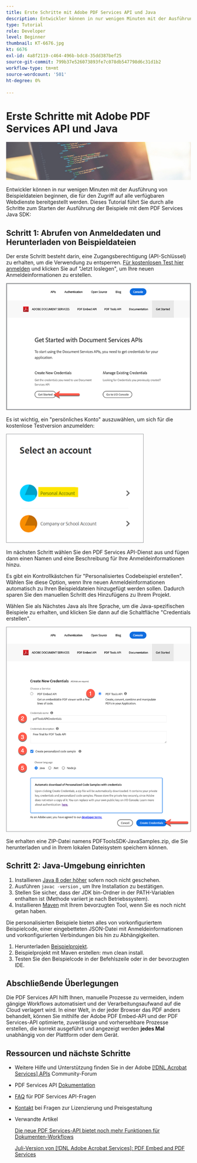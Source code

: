 ```yaml
---
title: Erste Schritte mit Adobe PDF Services API und Java
description: Entwickler können in nur wenigen Minuten mit der Ausführung von Beispieldateien beginnen, die für den Zugriff auf alle verfügbaren Webdienste bereitgestellt werden.
type: Tutorial
role: Developer
level: Beginner
thumbnail: KT-6676.jpg
kt: 6676
exl-id: 4a8f2119-c464-496b-bdc8-35dd387bef25
source-git-commit: 799b37e526073893fe7c078db547798d6c31d1b2
workflow-type: tm+mt
source-wordcount: '501'
ht-degree: 0%

---
```


# Erste Schritte mit Adobe PDF Services API und Java

![PDF Hero Image erstellen](assets/GettingStartedJava_hero.jpg)

Entwickler können in nur wenigen Minuten mit der Ausführung von Beispieldateien beginnen, die für den Zugriff auf alle verfügbaren Webdienste bereitgestellt werden. Dieses Tutorial führt Sie durch alle Schritte zum Starten der Ausführung der Beispiele mit dem PDF Services Java SDK:

## Schritt 1: Abrufen von Anmeldedaten und Herunterladen von Beispieldateien

Der erste Schritt besteht darin, eine Zugangsberechtigung (API-Schlüssel) zu erhalten, um die Verwendung zu entsperren. [Für kostenlosen Test hier anmelden](https://www.adobe.io/apis/documentcloud/dcsdk/gettingstarted.html) und klicken Sie auf &quot;Jetzt loslegen&quot;, um Ihre neuen Anmeldeinformationen zu erstellen.

![Schritt 1](assets/GettingStartedJava_step1.png)

Es ist wichtig, ein &quot;persönliches Konto&quot; auszuwählen, um sich für die kostenlose Testversion anzumelden:

![Persönlich](assets/GettingStartedJava_personal.png)

Im nächsten Schritt wählen Sie den PDF Services API-Dienst aus und fügen dann einen Namen und eine Beschreibung für Ihre Anmeldeinformationen hinzu.

Es gibt ein Kontrollkästchen für &quot;Personalisiertes Codebeispiel erstellen&quot;. Wählen Sie diese Option, wenn Ihre neuen Anmeldeinformationen automatisch zu Ihren Beispieldateien hinzugefügt werden sollen. Dadurch sparen Sie den manuellen Schritt des Hinzufügens zu Ihrem Projekt.

Wählen Sie als Nächstes Java als Ihre Sprache, um die Java-spezifischen Beispiele zu erhalten, und klicken Sie dann auf die Schaltfläche &quot;Credentials erstellen&quot;.

![Anmeldedaten](assets/GettingStartedJava_credentials.png)

Sie erhalten eine ZIP-Datei namens PDFToolsSDK-JavaSamples.zip, die Sie herunterladen und in Ihrem lokalen Dateisystem speichern können.

## Schritt 2: Java-Umgebung einrichten

1. Installieren [Java 8 oder höher](https://www.oracle.com/java/technologies/javase-downloads.html) sofern noch nicht geschehen.
1. Ausführen `javac -version` , um Ihre Installation zu bestätigen.
1. Stellen Sie sicher, dass der JDK bin-Ordner in der PATH-Variablen enthalten ist (Methode variiert je nach Betriebssystem).
1. Installieren [Maven](https://maven.apache.org/install.html) mit Ihrem bevorzugten Tool, wenn Sie es noch nicht getan haben.

Die personalisierten Beispiele bieten alles von vorkonfiguriertem Beispielcode, einer eingebetteten JSON-Datei mit Anmeldeinformationen und vorkonfigurierten Verbindungen bis hin zu Abhängigkeiten.

1. Herunterladen [Beispielprojekt](https://github.com/adobe/pdftools-java-sdk-samples).
1. Beispielprojekt mit Maven erstellen: mvn clean install.
1. Testen Sie den Beispielcode in der Befehlszeile oder in der bevorzugten IDE.

## Abschließende Überlegungen

Die PDF Services API hilft Ihnen, manuelle Prozesse zu vermeiden, indem gängige Workflows automatisiert und der Verarbeitungsaufwand auf die Cloud verlagert wird. In einer Welt, in der jeder Browser das PDF anders behandelt, können Sie mithilfe der Adobe PDF Embed-API und der PDF Services-API optimierte, zuverlässige und vorhersehbare Prozesse erstellen, die korrekt ausgeführt und angezeigt werden **jedes Mal** unabhängig von der Plattform oder dem Gerät.

## Ressourcen und nächste Schritte

* Weitere Hilfe und Unterstützung finden Sie in der Adobe [[!DNL Acrobat Services] APIs](https://community.adobe.com/t5/document-cloud-sdk/bd-p/Document-Cloud-SDK?page=1&amp;sort=latest_replies&amp;filter=all) Community-Forum

* PDF Services API [Dokumentation](https://www.adobe.com/go/pdftoolsapi_doc)

* [FAQ](https://community.adobe.com/t5/document-cloud-sdk/faq-for-document-services-pdf-tools-api/m-p/10726197) für PDF Services API-Fragen

* [Kontakt](https://www.adobe.com/go/pdftoolsapi_requestform) bei Fragen zur Lizenzierung und Preisgestaltung

* Verwandte Artikel

   [Die neue PDF Services-API bietet noch mehr Funktionen für Dokumenten-Workflows](https://community.adobe.com/t5/document-services-apis/new-pdf-tools-api-brings-more-capabilities-for-document-services/m-p/11294170)

   [Juli-Version von [!DNL Adobe Acrobat Services]: PDF Embed and PDF Services](https://medium.com/adobetech/july-release-of-adobe-document-services-pdf-embed-and-pdf-tools-17211bf7776d)
